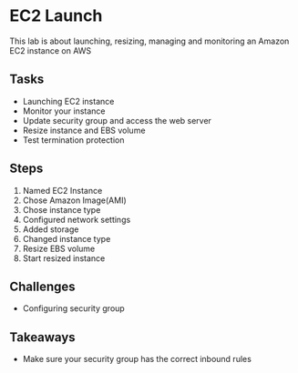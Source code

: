 # EC2 Launch
This lab is about launching, resizing, managing and monitoring an Amazon EC2 instance on AWS 

## Tasks
- Launching EC2 instance
- Monitor your instance
- Update security group and access the web server
- Resize instance and EBS volume
- Test termination protection

## Steps 
1. Named EC2 Instance
2. Chose Amazon Image(AMI)
3. Chose instance type
4. Configured network settings
5. Added storage
6. Changed instance type
7. Resize EBS volume
8. Start resized instance

## Challenges 
- Configuring security group

## Takeaways
- Make sure your security group has the correct inbound rules
  
